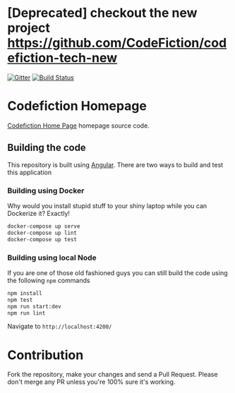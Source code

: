 # [Deprecated] checkout the new project https://github.com/CodeFiction/codefiction-tech-new


[![Gitter](https://badges.gitter.im/codefiction/codefiction-tech.svg)](https://gitter.im/codefiction/codefiction-tech?utm_source=badge&utm_medium=badge&utm_campaign=pr-badge&utm_content=badge)
[![Build Status](https://semaphoreci.com/api/v1/lazycoder/codefiction-tech/branches/master/badge.svg)](https://semaphoreci.com/lazycoder/codefiction-tech)
# Codefiction Homepage

[Codefiction Home Page](http://www.codefiction.tech) homepage source code.

## Building the code
This repository is built using [Angular](angular.io). There are two ways to build and test this application

### Building using Docker
Why would you install stupid stuff to your shiny laptop while you can Dockerize it? Exactly!

```sh
docker-compose up serve
docker-compose up lint
docker-compose up test
```

### Building using local Node
If you are one of those old fashioned guys you can still build the code using the following `npm` commands

```sh
npm install
npm test
npm run start:dev
npm run lint
```

Navigate to `http://localhost:4200/`

# Contribution
Fork the repository, make your changes and send a Pull Request. Please don't merge any PR unless you're 100% sure it's working.
